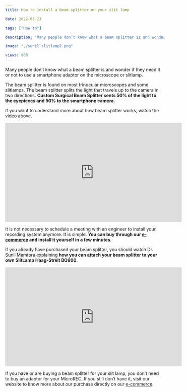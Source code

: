 ```yaml
---
title: How to install a beam splitter on your slit lamp

date: 2022-08-23

tags: ["How to"]

description: "Many people don’t know what a beam splitter is and wonder if they need it or not to use a smartphone adaptor on the microscope or slitlamp."

image: "./sunil_slitlamp2.png"

views: 900
---
```


Many people don’t know what a beam splitter is and wonder if they need it or not to use a smartphone adaptor on the microscope or slitlamp.

The beam splitter is found on most trinocular microscopes and some slitlamps. The beam splitter splits the light that travels up to the camera in two directions. <b>Custom Surgical Beam Splitter sents 50% of the light to the eyepieces and 50% to the smartphone camera.</b>

If you want to understand more about how beam splitter works, watch the video above.

<iframe width="560" height="315" src="https://www.youtube.com/embed/3NymwEe8Br4" title="YouTube video player" frameborder="0" allow="accelerometer; autoplay; clipboard-write; encrypted-media; gyroscope; picture-in-picture" allowfullscreen></iframe>

It is not necessary to schedule a meeting with an engineer to install your recording system anymore. It is simple. <b>You can buy through our <a class="links_post" href="https://store.customsurgical.co">e-commerce</a> and install it yourself in a few minutes</b>.

If you already have purchased your beam splitter, you should watch Dr. Sunil Mamtora explaining <b>how you can attach your beam splitter to your own SlitLamp Haag-Streit BQ900.</b>

<iframe width="560" height="315" src="https://www.youtube.com/embed/9JzaAfMlcdg" title="YouTube video player" frameborder="0" allow="accelerometer; autoplay; clipboard-write; encrypted-media; gyroscope; picture-in-picture" allowfullscreen></iframe>

If you have or are buying a beam splitter for your slit lamp, you don’t need to buy an adaptor for your MicroREC. If you still don’t have it, visit our website to know more about our purchase directly on our <a class="links_post" href="https://store.customsurgical.co">e-commerce</a>.
